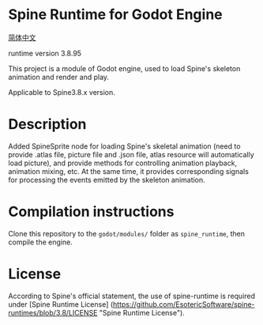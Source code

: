 # Spine Runtime for Godot Engine
[简体中文](readme_zh.md)

runtime version 3.8.95

This project is a module of Godot engine, used to load Spine's skeleton animation and render and play.

Applicable to Spine3.8.x version.

# Description
Added SpineSprite node for loading Spine's skeletal animation (need to provide .atlas file, picture file and .json file, atlas resource will automatically load picture), and provide methods for controlling animation playback, animation mixing, etc. At the same time, it provides corresponding signals for processing the events emitted by the skeleton animation.

# Compilation instructions
Clone this repository to the `godot/modules/` folder as `spine_runtime`, then compile the engine.

# License
According to Spine's official statement, the use of spine-runtime is required under [Spine Runtime License] (https://github.com/EsotericSoftware/spine-runtimes/blob/3.8/LICENSE "Spine Runtime License").
